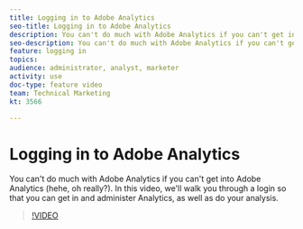 ```yaml
---
title: Logging in to Adobe Analytics
seo-title: Logging in to Adobe Analytics
description: You can't do much with Adobe Analytics if you can't get into Adobe Analytics (hehe, oh really?). In this video, we'll walk you through a login so that you can get in and administer Analytics, as well as do your analysis.
seo-description: You can't do much with Adobe Analytics if you can't get into Adobe Analytics (hehe, oh really?). In this video, we'll walk you through a login so that you can get in and administer Analytics, as well as do your analysis.
feature: logging in
topics: 
audience: administrator, analyst, marketer
activity: use
doc-type: feature video
team: Technical Marketing
kt: 3566

---
```


# Logging in to Adobe Analytics

You can't do much with Adobe Analytics if you can't get into Adobe Analytics (hehe, oh really?). In this video, we'll walk you through a login so that you can get in and administer Analytics, as well as do your analysis.

>[!VIDEO](https://video.tv.adobe.com/v/28771/?quality=12)
